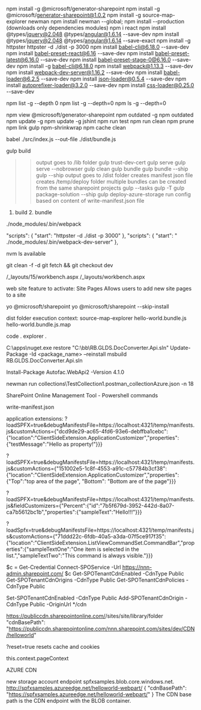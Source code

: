 
npm install -g @microsoft/generator-sharepoint
npm install -g @microsoft/generator-sharepoint@1.0.2
npm install -g source-map-explorer newman
npm install newman --global;
npm install --production   (downloads only dependencies modules)
npm i react
npm install @types/jquery@2.048 @types/angular@1.6.14 --save-dev
npm install @types/jquery@2.048 @types/angular@1.6.14 --save-exact
npm install -g httpster
httpster -d ./dist -p 3000
npm install babel-cli@6.18.0 --save-dev
npm install babel-preset-react@6.16 --save-dev
npm install babel-preset-latest@6.16.0 --save-dev
npm install babel-preset-stage-0@6.16.0 --save-dev
npm install -g babel-cli@6.18.0
npm install webpack@1.13.3 --save-dev
npm install webpack-dev-server@1.16.2  --save-dev
npm install babel-loader@6.2.5 --save-dev
npm install json-loader@0.5.4 --save-dev
npm install autoprefixer-loader@3.2.0 --save-dev
npm install css-loader@0.25.0 --save-dev

npm list -g --depth 0
npm list -g --depth=0
npm ls -g --depth=0

npm view @microsoft/generator-sharepoint
npm outdated -g
npm outdated
npm update -g
npm update -g jshint
npm run test
npm run clean
npm prune
npm link gulp
npm-shrinkwrap
npm cache clean

babel  ./src/index.js  --out-file ./dist/bundle.js

gulp build
>>output goes to /lib folder
gulp trust-dev-cert
gulp serve
gulp serve --nobrowser
gulp clean
gulp bundle
gulp bundle --ship
gulp --ship
>>output goes to /dist folder
>>creates manifest json file
>>creates /temp/deploy folder
>>multiple bundles can be created from the same sharepoint projects
gulp --tasks
gulp -T
gulp package-solution --ship
gulp deploy-azure-storage
>>run config based on content of write-manifest.json file
1. build 2. bundle

./node_modules/.bin/webpack

"scripts": { "start": "httpster -d ./dist -p 3000"  },
"scripts": { "start": " ./node_modules/.bin/webpack-dev-server" },

nvm ls available

git clean -f -d
git fetch && git checkout dev

/_layouts/15/workbench.aspx
/_layouts/workbench.aspx

web site feature to activate:
Site Pages
Allows users to add new site pages to a site

yo @microsoft/sharepoint
yo @microsoft/sharepoint --skip-install


dist folder execution context:
source-map-explorer hello-world.bundle.js hello-world.bundle.js.map


code .
explorer .


C:\apps\nuget.exe restore "C:\bb\RB.GLDS.DocConverter.Api.sln"
Update-Package -Id <package_name> –reinstall 
msbuild RB.GLDS.DocConverter.Api.sln

Install-Package Autofac.WebApi2 -Version 4.1.0 

newman run collections\TestCollection1.postman_collectionAzure.json -n 18

SharePoint Online Management Tool -  Powershell commands

write-manifest.json

application extensions:
?loadSPFX=true&debugManifestsFile=https://localhost:4321/temp/manifests.js&customActions={"dcd9de29-ac65-4fd6-93e6-debffba1cebc":{"location":"ClientSideExtension.ApplicationCustomizer","properties":{"testMessage":"Hello as property!"}}}


?loadSPFX=true&debugManifestsFile=https://localhost:4321/temp/manifests.js&customActions={"151002e5-1c8f-4553-a91c-c57784b3cf38":{"location":"ClientSideExtension.ApplicationCustomizer","properties":{"Top":"top area of the page", "Bottom": "Bottom are of the page"}}}

?loadSPFX=true&debugManifestsFile=https://localhost:4321/temp/manifests.js&fieldCustomizers={"Percent":{"id":"7b5f679d-3952-442d-8a07-ca7b5612bc1b","properties":{"sampleText":"Hello!!!"}}}

?loadSpfx=true&debugManifestsFile=https://localhost:4321/temp/manifests.js&customActions={"71ddd22c-6fdb-40a5-a3da-07f5ce917f35":{"location":"ClientSideExtension.ListViewCommandSet.CommandBar","properties":{"sampleTextOne":"One item is selected in the list.","sampleTextTwo":"This command is always visible."}}}


$c = Get-Credential
Connect-SPOService -Url https://nnn-admin.sharepoint.com/  $c 
Get-SPOTenantCdnEnabled -CdnType Public
Get-SPOTenantCdnOrigins -CdnType Public
Get-SPOTenantCdnPolicies -CdnType Public

Set-SPOTenantCdnEnabled -CdnType Public
Add-SPOTenantCdnOrigin -CdnType Public -OriginUrl */cdn

https://publiccdn.sharepointonline.com/<tenant host name>/sites/site/library/folder
"cdnBasePath": "https://publiccdn.sharepointonline.com/nnn.sharepoint.com/sites/dev/CDN/helloworld"

?reset=true
resets cache and cookies

this.context.pageContext



AZURE CDN

new storage account endpoint spfxsamples.blob.core.windows.net.
http://spfxsamples.azureedge.net/helloworld-webpart/
{
  "cdnBasePath": "https://spfxsamples.azureedge.net/helloworld-webpart/"
} 
The CDN base path is the CDN endpoint with the BLOB container.
